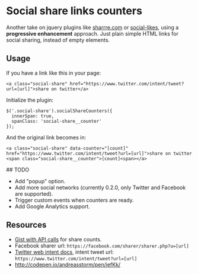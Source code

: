 # Social share links counters

Another take on jquery plugins like [sharrre.com](http://sharrre.com/) or [social-likes](https://github.com/sapegin/social-likes), using a **progressive enhancement** approach. Just plain simple HTML links for social sharing, instead of empty elements.

## Usage

If you have a link like this in your page:

    <a class="social-share" href="https://www.twitter.com/intent/tweet?url=[url]">share on twitter</a>

Initialize the plugin:

    $('.social-share').socialShareCounters({
      innerSpan: true,
      spanClass: 'social-share__counter'
    });

And the original link becomes in:

    <a class="social-share" data-counter="[count]" href="https://www.twitter.com/intent/tweet?url=[url]">share on twitter <span class="social-share__counter">[count]<span></a>

## TODO

- Add "popup" option.
- Add more social networks (currently 0.2.0, only Twitter and Facebook are
  supported).
- Trigger custom events when counters are ready.
- Add Google Analytics support.

## Resources

- [Gist with API calls](https://gist.github.com/jonathanmoore/2640302) for
share counts.
- Facebook sharer url: `https://facebook.com/sharer/sharer.php?u=[url]`
- [Twitter web intent docs](https://dev.twitter.com/web/tweet-button/web-intent),
intent tweet url: `https://www.twitter.com/intent/tweet?url=[url]`
- http://codepen.io/andreasstorm/pen/iefKk/
